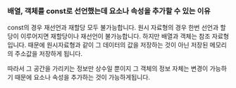 <!--
- var는 함수 범위 스코프이고 재선언과 재할당이 가능합니다.
- let과 const는 ES6에서 추가된 변수 선언 방식으로 블록 범위 스코프를 가지며 let은 재할당은 가능하지만 재선언이 불가능합니다.
- const의 경우 재선언과 재할당 모두 불가능합니다.
 -->

### 배열, 객체를 const로 선언했는데 요소나 속성을 추가할 수 있는 이유

const의 경우 재선언과 재할당 모두 불가능합니다. 원시 자료형의 경우 한번 선언과 할당이 이루어지면 재할당이나 재선언이 불가능합니다. 하지만 배열과 객체는 참조 자료형입니다. 때문에 원시자료형과 같이 그 데이터의 값을 저장하는 것이 아닌 저장된 메모리의 주소값을 저장하게 됩니다.

따라서 그 공간을 가리키는 정보만 상수일 뿐이지 그 객체의 정보 자체는 변경이 가능하기 때문에 요소나 속성을 추가하는 것이 가능하게됩니다.

<!--
### 원시 자료형과 참조 자료형

원시 자료형에는 문자, 숫자, 불린 등 하나의 값을 의미하는 타입이고, 참조 자료형은 배열과 객체같은 여러 개의 데이터를 가지는 타입입니다. 그래서 변수를 할당할때 원시 자료형은 값 자체가 변수에 할당이 되고, 참조 자료형은 주소가 할당이 되는 특징이 있습니다.
 -->
